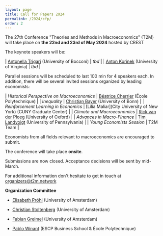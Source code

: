 ```yaml
---
layout: page
title: Call for Papers 2024
permalink: /2024/cfp/
order: 2
---
```



The 27th Conference "Theories and Methods in Macroeconomics" (T2M) will take place on 
__the 22nd and 23rd of May 2024__ hosted by CREST

The keynote speakers will be:

| [Antonella Trigari](https://sites.google.com/view/antonellatrigari/home) (University of Bocconi) | *tbd* |
| [Anton Korinek](https://www.korinek.com/) (University of Virginia) | *tbd* |

Parallel sessions will be scheduled to last 100 min for 4 speakers each. In addition, there will be several invited sessions organized by leading economists:


| *Historical Perspective on Macroeconomics* | [Béatrice Cherrier](https://beatricecherrier.wordpress.com/about/)    (École Polytechnique) |
| *Inequality*                               | [Christian Bayer](https://www.wiwi.uni-bonn.de/bayer/)               (University of Bonn)   |
| *Reinforcement Learning in Economics*      | [Lilia Maliar](City University of New York)                        (CUNY Graduate Center)   |
| *Climate and Macroeconomics*               | [Rick van der Ploeg ](https://rickvanderploeg.wordpress.com/)       (University of Oxford)  |
| *Advances in Macro-Finance*                | [Tim Landvoigt](https://sites.google.com/view/timlandvoigt)  (University of Pennsylvania)   |
| *Young Economists Session*                 | T2M Team                                                                                    |

Economists from all fields relevant to macroeconomics are encouraged to submit.

The conference will take place  __onsite__.

Submissions are now closed. Acceptance decisions will be sent by mid-March.

For additional information don't hesitate to get in touch at [organizers@t2m.network](mailto:organizers@t2m.network)

__Organization Committee__

- [Elisabeth Pröhl](https://www.elisabethproehl.com/) (University of Amsterdam)
- [Christian Stoltenberg](https://sites.google.com/site/christianastoltenberg/home) (University of Amsterdam)
- [Fabian Greimel](https://www.greimel.eu/) (University of Amsterdam)
- [Pablo Winant](https://www.mosphere.fr) (ESCP Business School & École Polytechnique)

  </tbody>

</table>
